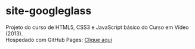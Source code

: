 # site-googleglass
Projeto do curso de HTML5, CSS3 e JavaScript básico do Curso em Vídeo (2013). </br>
Hospedado com GitHub Pages: <a href="https://guilhermeleitedev.github.io/site-googleglass/" target="blank"> Clique aqui<a/>
